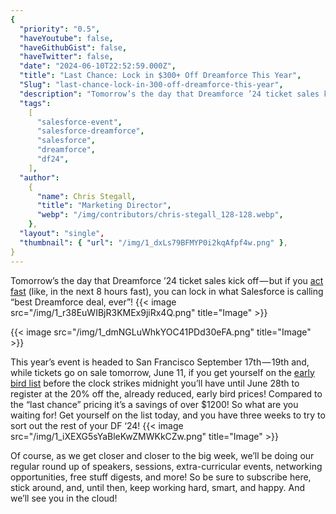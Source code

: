 ```yaml
---
{
  "priority": "0.5",
  "haveYoutube": false,
  "haveGithubGist": false,
  "haveTwitter": false,
  "date": "2024-06-10T22:52:59.000Z",
  "title": "Last Chance: Lock in $300+ Off Dreamforce This Year",
  "Slug": "last-chance-lock-in-300-off-dreamforce-this-year",
  "description": "Tomorrow’s the day that Dreamforce ’24 ticket sales kick off — but if you act fast (like, in the next 8 hours fast), you can lock in what Salesforce is calling “best Dreamforce deal, ever”!.",
  "tags":
    [
      "salesforce-event",
      "salesforce-dreamforce",
      "salesforce",
      "dreamforce",
      "df24",
    ],
  "author":
    {
      "name": Chris Stegall,
      "title": "Marketing Director",
      "webp": "/img/contributors/chris-stegall_128-128.webp",
    },
  "layout": "single",
  "thumbnail": { "url": "/img/1_dxLs79BFMYP0i2kqAfpf4w.png" },
}
---
```


Tomorrow’s the day that Dreamforce ’24 ticket sales kick off — but if you [act fast](https://www.salesforce.com/form/dreamforce/df24-save-the-date/) (like, in the next 8 hours fast), you can lock in what Salesforce is calling “best Dreamforce deal, ever”!
{{< image src="/img/1_r38EuWIBjR3KMEx9jiRx4Q.png" title="Image" >}}

{{< image src="/img/1_dmNGLuWhkYOC41PDd30eFA.png" title="Image" >}}

This year’s event is headed to San Francisco September 17th — 19th and, while tickets go on sale tomorrow, June 11, if you get yourself on the [early bird list](https://www.salesforce.com/form/dreamforce/df24-save-the-date/) before the clock strikes midnight you’ll have until June 28th to register at the 20% off the, already reduced, early bird prices!
Compared to the “last chance” pricing it’s a savings of over $1200!
So what are you waiting for! Get yourself on the list today, and you have three weeks to try to sort out the rest of your DF ‘24!
{{< image src="/img/1_iXEXG5sYaBleKwZMWKkCZw.png" title="Image" >}}

Of course, as we get closer and closer to the big week, we’ll be doing our regular round up of speakers, sessions, extra-curricular events, networking opportunities, free stuff digests, and more!
So be sure to subscribe here, stick around, and, until then, keep working hard, smart, and happy.
And we’ll see you in the cloud!
